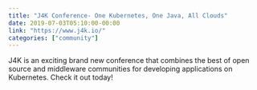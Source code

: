 ```yaml
---
title: "J4K Conference- One Kubernetes, One Java, All Clouds"
date: 2019-07-03T05:10:00-00:00
link: "https://www.j4k.io/"
categories: ["community"]
---
```


J4K is an exciting brand new conference that combines the best of open source and middleware communities for developing applications on Kubernetes. Check it out today!